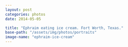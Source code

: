 ```yaml
---
layout: post
categories: photos
date: 2014-05-05

title: "Ephraim eating ice cream. Fort Worth, Texas."
base-path: "/assets/img/photos/portraits"
image-name: "ephraim-ice-cream"
---
```

